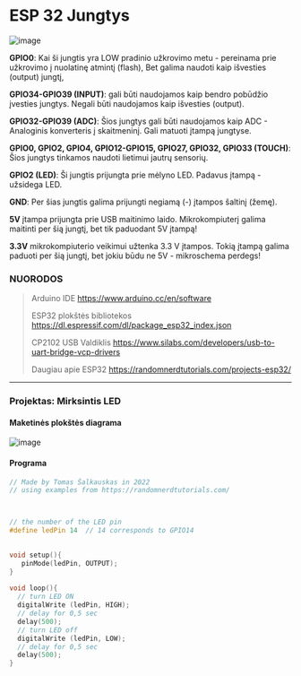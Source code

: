 # ESP 32 Jungtys


![image](https://user-images.githubusercontent.com/67558835/178195104-90e04b1e-1ec0-42ae-ae38-547738328c7c.png)

**GPIO0**: Kai ši jungtis yra LOW pradinio užkrovimo metu - pereinama prie užkrovimo į nuolatinę atmintį (flash), Bet galima naudoti kaip išvesties (output) jungtį,

**GPIO34-GPIO39 (INPUT)**: gali būti naudojamos kaip bendro pobūdžio įvesties jungtys. Negali būti naudojamos kaip išvesties (output).

**GPIO32-GPIO39 (ADC)**: Šios jungtys gali būti naudojamos kaip ADC - Analoginis konverteris į skaitmeninį. Gali matuoti įtampą jungtyse.

**GPIO0, GPIO2, GPIO4, GPIO12-GPIO15, GPIO27, GPIO32, GPIO33 (TOUCH)**: Šios jungtys tinkamos naudoti lietimui jautrų sensorių.

**GPIO2 (LED)**: Ši jungtis prijungta prie mėlyno LED. Padavus įtampą - užsidega LED.

**GND**: Per šias jungtis galima prijungti negiamą (-) įtampos šaltinį (žemę).

**5V** įtampa prijungta prie USB maitinimo laido. Mikrokompiuterį galima maitinti per šią jungtį, bet tik paduodant 5V įtampą!

**3.3V** mikrokompiuterio veikimui užtenka 3.3 V įtampos. Tokią įtampą galima paduoti per šią jungtį, bet jokiu būdu ne 5V - mikroschema perdegs!



### NUORODOS

>Arduino IDE
>https://www.arduino.cc/en/software
>
>ESP32 plokštės bibliotekos
>https://dl.espressif.com/dl/package_esp32_index.json
>
>CP2102 USB Valdiklis
>https://www.silabs.com/developers/usb-to-uart-bridge-vcp-drivers
>
>Daugiau apie ESP32
>https://randomnerdtutorials.com/projects-esp32/

---


### Projektas: Mirksintis LED

#### Maketinės plokštės diagrama

![image](https://user-images.githubusercontent.com/67558835/181736844-509025f3-b3bc-4153-aab8-4e9b9dff9855.png)


#### Programa

```C
// Made by Tomas Šalkauskas in 2022
// using examples from https://randomnerdtutorials.com/



// the number of the LED pin
#define ledPin 14  // 14 corresponds to GPIO14

 
void setup(){
   pinMode(ledPin, OUTPUT);
}
 
void loop(){
  // turn LED ON 
  digitalWrite (ledPin, HIGH);
  // delay for 0,5 sec
  delay(500);
  // turn LED off
  digitalWrite (ledPin, LOW);
  // delay for 0,5 sec
  delay(500);
}
```
